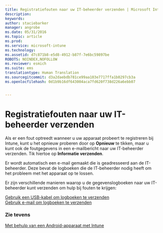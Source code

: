 ```yaml
---
title: Registratiefouten naar uw IT-beheerder verzenden | Microsoft Intune
description: 
keywords: 
author: staciebarker
manager: angrobe
ms.date: 05/31/2016
ms.topic: article
ms.prod: 
ms.service: microsoft-intune
ms.technology: 
ms.assetid: d7c871b8-e5d8-4912-b87f-7e6bc59897be
ROBOTS: NOINDEX,NOFOLLOW
ms.reviewer: esmich
ms.suite: ems
translationtype: Human Translation
ms.sourcegitcommit: d3a2daebdb781ce99aa103e7717ffa1b0297cb3a
ms.openlocfilehash: 0d1b9b16df643004aca7fd620f738d226a6ebb07


---
```



# Registratiefouten naar uw IT-beheerder verzenden

Als er een fout optreedt wanneer u uw apparaat probeert te registreren bij Intune, kunt u het opnieuw proberen door op **Opnieuw** te tikken, maar u kunt ook de foutgegevens in een e-mailbericht naar uw IT-beheerder verzenden. Tik hiertoe op **Informatie verzenden**.

Er wordt automatisch een e-mail gemaakt die is geadresseerd aan de IT-beheerder. Deze bevat de logboeken die de IT-beheerder nodig heeft om het probleem met het apparaat op te lossen.

Er zijn verschillende manieren waarop u de gegevenslogboeken naar uw IT-beheerder kunt verzenden om hulp bij fouten te krijgen:

[Gebruik een USB-kabel om logboeken te verzenden](send-diagnostic-data-logs-to-your-it-administrator-using-a-usb-cable-android.md)</br>
[Gebruik e-mail om logboeken te verzenden](send-diagnostic-data-logs-to-your-it-administrator-using-email-android.md)

### Zie tevens
[Met behulp van een Android-apparaat met Intune](using-your-android-device-with-intune.md)



<!--HONumber=Aug16_HO4-->



